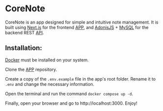 # CoreNote

CoreNote is an app designed for simple and intuitive note management. It is built using [Next.js](https://nextjs.org/) for the frontend [APP](https://github.com/iuryveloso/corelab-web-challenge), and [AdonisJS](https://adonisjs.com/) + [MySQL](https://www.mysql.com/) for the backend REST [API](https://github.com/iuryveloso/corelab-api-challenge).

## Installation: 

[Docker](https://www.docker.com/) must be installed on your system.

Clone the [APP](https://github.com/iuryveloso/corelab-web-challenge) repository.

Create a copy of the ```.env.example``` file in the app's root folder. Rename it to ```.env``` and change the necessary information.

Open the terminal and run the command ```docker compose up -d```.

Finally, open your browser and go to http://localhost:3000. Enjoy!
